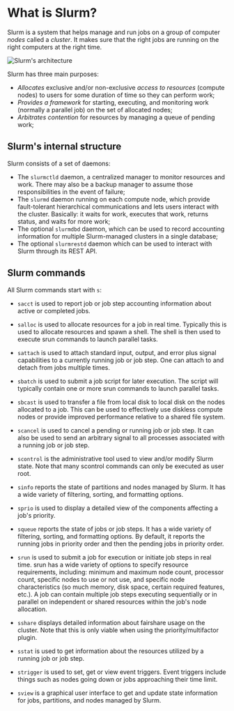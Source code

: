 # What is Slurm?
Slurm is a system that helps manage and run jobs on a group of computer *nodes* called a *cluster*. 
It makes sure that the right jobs are running on the right computers at the right time.

![Slurm's architecture](assets/images/slurm_arch.png)

Slurm has three main purposes:

- *Allocates* exclusive and/or non-exclusive *access to resources* (compute nodes) to users for some duration of time so they can perform work;
- *Provides a framework* for starting, executing, and monitoring work (normally a parallel job) on the set of allocated nodes;
- *Arbitrates contention* for resources by managing a queue of pending work;

## Slurm's internal structure
Slurm consists of a set of daemons:
- The `slurmctld` daemon, a centralized manager to monitor resources and work. There may also be a backup manager to assume those responsibilities in the event of failure;
- The `slurmd` daemon running on each compute node, which provide fault-tolerant hierarchical communications and lets users interact with the cluster. Basically: it waits for work, executes that work, returns status, and waits for more work;
- The optional `slurmdbd` daemon, which can be used to record accounting information for multiple Slurm-managed clusters in a single database;
- The optional `slurmrestd` daemon which can be used to interact with Slurm through its REST API.

## Slurm commands
All Slurm commands start with `s`:

- `sacct` is used to report job or job step accounting information about active or completed jobs.

- `salloc` is used to allocate resources for a job in real time. Typically this is used to allocate resources and spawn a shell. The shell is then used to execute srun commands to launch parallel tasks.

- `sattach` is used to attach standard input, output, and error plus signal capabilities to a currently running job or job step. One can attach to and detach from jobs multiple times.

- `sbatch` is used to submit a job script for later execution. The script will typically contain one or more srun commands to launch parallel tasks.

- `sbcast` is used to transfer a file from local disk to local disk on the nodes allocated to a job. This can be used to effectively use diskless compute nodes or provide improved performance relative to a shared file system.

- `scancel` is used to cancel a pending or running job or job step. It can also be used to send an arbitrary signal to all processes associated with a running job or job step.

- `scontrol` is the administrative tool used to view and/or modify Slurm state. Note that many scontrol commands can only be executed as user root.

- `sinfo` reports the state of partitions and nodes managed by Slurm. It has a wide variety of filtering, sorting, and formatting options.

- `sprio` is used to display a detailed view of the components affecting a job's priority.

- `squeue` reports the state of jobs or job steps. It has a wide variety of filtering, sorting, and formatting options. By default, it reports the running jobs in priority order and then the pending jobs in priority order.

- `srun` is used to submit a job for execution or initiate job steps in real time. srun has a wide variety of options to specify resource requirements, including: minimum and maximum node count, processor count, specific nodes to use or not use, and specific node characteristics (so much memory, disk space, certain required features, etc.). A job can contain multiple job steps executing sequentially or in parallel on independent or shared resources within the job's node allocation.

- `sshare` displays detailed information about fairshare usage on the cluster. Note that this is only viable when using the priority/multifactor plugin.

- `sstat` is used to get information about the resources utilized by a running job or job step.

- `strigger` is used to set, get or view event triggers. Event triggers include things such as nodes going down or jobs approaching their time limit.

- `sview` is a graphical user interface to get and update state information for jobs, partitions, and nodes managed by Slurm.